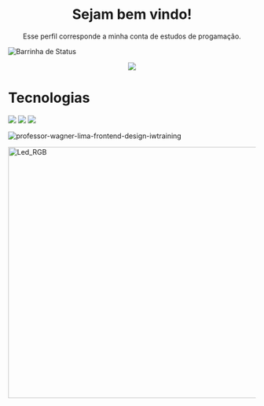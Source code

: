 <h1 align="center">
  Sejam bem vindo!
</h1>
<p align="center">
  Esse perfil corresponde a minha conta de estudos de progamação.
</p>

![Barrinha de Status](http://img.shields.io/static/v1?label=PROCESSO&message=EM%20ANDAMENTO&color=ORANGE&style=for-the-badge)

<p align="center">
  <a href="https://github.com/DenverCoder1/readme-typing-svg">
	  <img src="https://readme-typing-svg.herokuapp.com?lines=Fala+Galera;Me+chamo+Wagner+Lima;Sou+professor,+Designer,+Desenvolvedor+e+Gestor+de+Tráfego!&center=true&width=780&height=45">
  </a>
</p>

# Tecnologias

<img src="https://img.shields.io/badge/html5-ff6600?style=for-the-badge&logo=html5&logoColor=white" /> <img src="https://img.shields.io/badge/css3-0000ff?style=for-the-badge&logo=css3&logoColor=white" /> <img src="https://img.shields.io/badge/facebook-blue?style=for-the-badge&logo=facebook&logoColor=white" />



![professor-wagner-lima-frontend-design-iwtraining](https://github.com/wagnerlimanet/wagnerlimanet/assets/80631657/6b746c2d-2187-4a5f-b127-9ef4e365b8e4)

<img width="512" alt="Led_RGB" src="https://github.com/wagnerlimanet/wagnerlimanet/assets/80631657/06e47fcd-d454-4a48-9da9-c9e0df420194">

